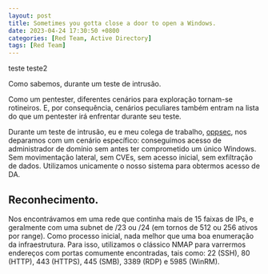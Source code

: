 ```yaml
---
layout: post
title: Sometimes you gotta close a door to open a Windows.
date: 2023-04-24 17:30:50 +0800
categories: [Red Team, Active Directory]
tags: [Red Team]
---
```


teste
teste2


Como sabemos, durante um teste de intrusão.

Como um pentester, diferentes cenários para exploração tornam-se rotineiros. E, por consequência, cenários peculiares também entram na lista do que um pentester irá enfrentar durante seu teste.

Durante um teste de intrusão, eu e meu colega de trabalho, [oppsec](https://www.linkedin.com/in/dansdm), nos deparamos com um cenário específico: conseguimos acesso de administrador de domínio sem antes ter comprometido um único Windows. Sem movimentação lateral, sem CVEs, sem acesso inicial, sem exfiltração de dados. Utilizamos unicamente o nosso sistema para obtermos acesso de DA.

## Reconhecimento.

Nos encontrávamos em uma rede que continha mais de 15 faixas de IPs, e geralmente com uma subnet de /23 ou /24 (em tornos de 512 ou 256 ativos por range). Como processo inicial, nada melhor que uma boa enumeração da infraestrutura. Para isso, utilizamos o clássico NMAP para varrermos endereços com portas comumente encontradas, tais como: 22 (SSH), 80 (HTTP), 443 (HTTPS), 445 (SMB), 3389 (RDP) e 5985 (WinRM).
